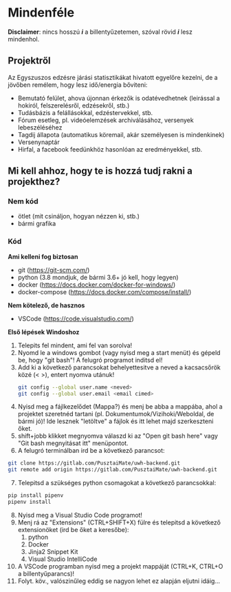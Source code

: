 # Mindenféle

__Disclaimer__: nincs hosszú *__i__* a billentyűzetemen, szóval rövid *__i__* lesz mindenhol.

## Projektről

Az Egyszuszos edzésre járási statisztikákat hivatott egyelőre kezelni, de a jövőben remélem, hogy lesz idő/energia bőviteni:

* Bemutató felület, ahova újonnan érkezők is odatévedhetnek (leirással a hokiról, felszerelésről, edzésekről, stb.)
* Tudásbázis a felállásokkal, edzéstervekkel, stb.
* Fórum esetleg, pl. videóelemzések archiválásához, versenyek lebeszéléséhez
* Tagdij állapota (automatikus köremail, akár személyesen is mindenkinek)
* Versenynaptár
* Hirfal, a facebook feedünkhöz hasonlóan az eredményekkel, stb.

## Mi kell ahhoz, hogy te is hozzá tudj rakni a projekthez?

### Nem kód

* ötlet (mit csináljon, hogyan nézzen ki, stb.)
* bármi grafika

### Kód

__Ami kelleni fog biztosan__
* git (https://git-scm.com/)
* python (3.8 mondjuk, de bármi 3.6+ jó kell, hogy legyen)
* docker (https://docs.docker.com/docker-for-windows/)
* docker-compose (https://docs.docker.com/compose/install/)

__Nem kötelező, de hasznos__
* VSCode (https://code.visualstudio.com/)

__Első lépések Windoshoz__
1. Telepits fel mindent, ami fel van sorolva!
2. Nyomd le a windows gombot (vagy nyisd meg a start menüt) és gépeld be, hogy "git bash"! A felugró programot inditsd el!
3. Add ki a következő parancsokat behelyettesitve a neved a kacsacsőrök közé (< >), entert nyomva utánuk!
    ```bash
    git config --global user.name <neved>
    git config --global user.email <email cimed>
    ```
4. Nyisd meg a fájlkezelődet (Mappa?) és menj be abba a mappába, ahol a projektet szeretnéd tartani (pl. Dokumentumok/Vizihoki/Weboldal, de bármi jó)! Ide lesznek "letöltve" a fájlok és itt lehet majd szerkeszteni őket.
5. shift+jobb klikket megnyomva válaszd ki az "Open git bash here" vagy "Git bash megnyitásat itt" menüpontot.
6. A felugró terminálban ird be a következő parancsot:
```bash
git clone https://gitlab.com/PusztaiMate/uwh-backend.git
git remote add origin https://gitlab.com/PusztaiMate/uwh-backend.git
```
7. Telepitsd a szükséges python csomagokat a következő parancsokkal:
```bash
pip install pipenv
pipenv install
```
8. Nyisd meg a Visual Studio Code programot!
9. Menj rá az "Extensions" (CTRL+SHIFT+X) fülre és telepitsd a következő extensionöket (ird be őket a keresőbe):
    1. python
    2. Docker
    3. Jinja2 Snippet Kit
    4. Visual Studio IntelliCode
10. A VSCode programban nyisd meg a projekt mappáját (CTRL+K, CTRL+O a billentyűparancs)!
11. Folyt. köv., valószinűleg eddig se nagyon lehet ez alapján eljutni idáig...
